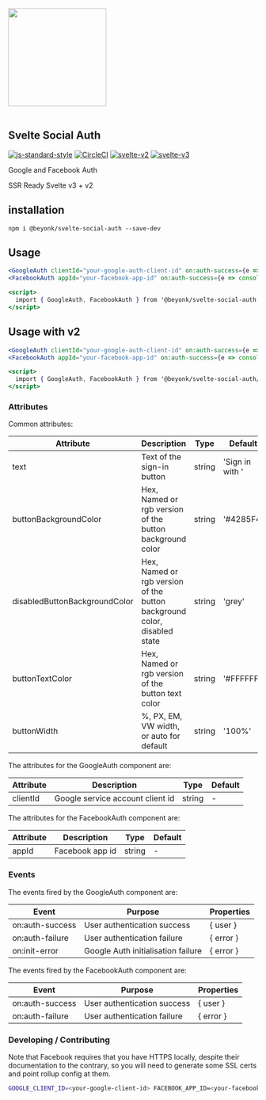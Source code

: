 <a href="https://beyonk.com">
    <br />
    <br />
    <img src="https://user-images.githubusercontent.com/218949/144224348-1b3a20d5-d68e-4a7a-b6ac-6946f19f4a86.png" width="198" />
    <br />
    <br />
</a>

## Svelte Social Auth

[![js-standard-style](https://img.shields.io/badge/code%20style-standard-brightgreen.svg)](http://standardjs.com) [![CircleCI](https://circleci.com/gh/beyonk-adventures/svelte-social-auth.svg?style=shield)](https://circleci.com/gh/beyonk-adventures/svelte-social-auth) [![svelte-v2](https://img.shields.io/badge/svelte-v2-orange.svg)](https://v2.svelte.dev) [![svelte-v3](https://img.shields.io/badge/svelte-v3-blueviolet.svg)](https://svelte.dev)

Google and Facebook Auth

SSR Ready
Svelte v3 + v2

## installation
````npm i @beyonk/svelte-social-auth --save-dev````

## Usage

```jsx
<GoogleAuth clientId="your-google-auth-client-id" on:auth-success={e => console.dir(e.detail.user)} />
<FacebookAuth appId="your-facebook-app-id" on:auth-success={e => console.dir(e.detail.user)} />

<script>
  import { GoogleAuth, FacebookAuth } from '@beyonk/svelte-social-auth'
</script>
```

## Usage with v2

```jsx
<GoogleAuth clientId="your-google-auth-client-id" on:auth-success={e => console.dir(e.detail.user)} />
<FacebookAuth appId="your-facebook-app-id" on:auth-success={e => console.dir(e.detail.user)} />

<script>
  import { GoogleAuth, FacebookAuth } from '@beyonk/svelte-social-auth/src/components.v2.js'
</script>
```

### Attributes

Common attributes:

| Attribute | Description | Type | Default |
|---|---|---| --- |
| text | Text of the sign-in button | string | 'Sign in with <Provider>' |
| buttonBackgroundColor | Hex, Named or rgb version of the button background color | string | '#4285F4' |
| disabledButtonBackgroundColor | Hex, Named or rgb version of the button background color, disabled state | string | 'grey' |
| buttonTextColor | Hex, Named or rgb version of the button text color | string | '#FFFFFF' |
| buttonWidth | %, PX, EM, VW width, or auto for default | string | '100%' |

The attributes for the GoogleAuth component are:

| Attribute | Description | Type | Default |
|---|---|---| --- |
| clientId | Google service account client id | string | - |

The attributes for the FacebookAuth component are:

| Attribute | Description | Type | Default |
|---|---|---| --- |
| appId | Facebook app id | string | - |

### Events

The events fired by the GoogleAuth component are:

| Event | Purpose | Properties |
|---|---|---|
| on:auth-success | User authentication success | { user } |
| on:auth-failure | User authentication failure | { error } |
| on:init-error | Google Auth initialisation failure | { error } |

The events fired by the FacebookAuth component are:

| Event | Purpose | Properties |
|---|---|---|
| on:auth-success | User authentication success | { user } |
| on:auth-failure | User authentication failure | { error } |

### Developing / Contributing

Note that Facebook requires that you have HTTPS locally, despite their documentation to the contrary, so you will need to generate some SSL certs and point rollup config at them.

```bash
GOOGLE_CLIENT_ID=<your-google-client-id> FACEBOOK_APP_ID=<your-facebook-app-id> npm run dev
```
